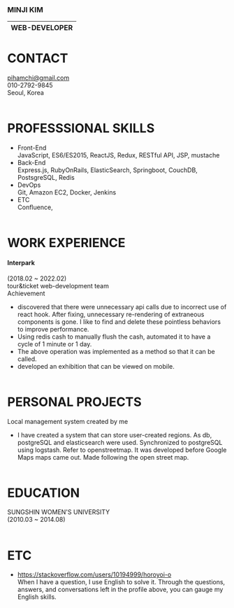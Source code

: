 ### MINJI KIM

| WEB-DEVELOPER |
|---------------|

# CONTACT
pihamchi@gmail.com\
010-2792-9845\
Seoul, Korea
\
&nbsp;
# PROFESSSIONAL SKILLS
- Front-End\
JavaScript, ES6/ES2015, ReactJS, Redux, RESTful API, JSP, mustache
- Back-End\
Express.js, RubyOnRails, ElasticSearch, Springboot, CouchDB, PostsgreSQL, Redis
- DevOps\
Git, Amazon EC2, Docker, Jenkins 
- ETC\
Confluence, 
\
&nbsp;
# WORK EXPERIENCE
#### Interpark
(2018.02 ~ 2022.02) \
tour&ticket web-development team  \
Achievement
- discovered that there were unnecessary api calls due to incorrect use of react hook. After fixing, unnecessary re-rendering of extraneous components is gone. I like to find and delete these pointless behaviors to improve performance.
- Using redis cash to manually flush the cash, automated it to have a cycle of 1 minute or 1 day.
- The above operation was implemented as a method so that it can be called.
- developed an exhibition that can be viewed on mobile.
\
&nbsp;
# PERSONAL PROJECTS
Local management system created by me
- I have created a system that can store user-created regions. As db, postgreSQL and elasticsearch were used. Synchronized to postgreSQL using logstash. Refer to openstreetmap. It was developed before Google Maps maps came out. Made following the open street map.
\
&nbsp;
# EDUCATION
SUNGSHIN WOMEN'S UNIVERSITY\
(2010.03 ~ 2014.08)
\
&nbsp;
# ETC
- https://stackoverflow.com/users/10194999/horoyoi-o \
When I have a question, I use English to solve it. Through the questions, answers, and conversations left in the profile above, you can gauge my English skills.
